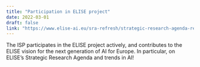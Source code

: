 ```yaml
---
title: "Participation in ELISE project"
date: 2022-03-01
draft: false
link: "https://www.elise-ai.eu/sra-refresh/strategic-research-agenda-refresh"
---
```


The ISP participates in the ELISE project actively, and contributes to the ELISE vision for the next generation of AI for Europe. In particular, on ELISE’s Strategic Research Agenda and trends in AI!
